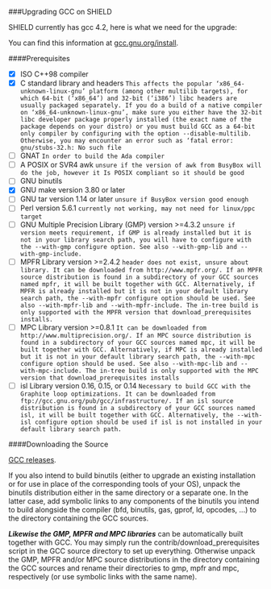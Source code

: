 ###Upgrading GCC on SHIELD

SHIELD currently has gcc 4.2, here is what we need for the upgrade:

You can find this information at [gcc.gnu.org/install](https://gcc.gnu.org/install/).

####Prerequisites
  - [x] ISO C++98 compiler 
  - [x] C standard library and headers 
```This affects the popular ‘x86_64-unknown-linux-gnu’ platform (among other multilib targets), for which 64-bit (‘x86_64’) and 32-bit (‘i386’) libc headers are usually packaged separately. If you do a build of a native compiler on ‘x86_64-unknown-linux-gnu’, make sure you either have the 32-bit libc developer package properly installed (the exact name of the package depends on your distro) or you must build GCC as a 64-bit only compiler by configuring with the option --disable-multilib. Otherwise, you may encounter an error such as ‘fatal error: gnu/stubs-32.h: No such file```
  - [ ] GNAT ```In order to build the Ada compiler```
  - [ ] A POSIX or SVR4 awk ```unsure if the version of awk from BusyBox will do the job, however it Is POSIX compliant so it should be good```
  - [ ] GNU binutils
  - [x] GNU make version 3.80 or later
  - [ ] GNU tar version 1.14 or later ```unsure if BusyBox version good enough```
  - [ ] Perl version 5.6.1 ```currently not working, may not need for linux/ppc target```
  - [ ] GNU Multiple Precision Library (GMP) version >=4.3.2 ```unsure if version meets requirement, if GMP is already installed but it is not in your library search path, you will have to configure with the --with-gmp configure option. See also --with-gmp-lib and --with-gmp-include.```
  - [ ] MPFR Library version >=2.4.2 ```header does not exist, unsure about library. It can be downloaded from http://www.mpfr.org/. If an MPFR source distribution is found in a subdirectory of your GCC sources named mpfr, it will be built together with GCC. Alternatively, if MPFR is already installed but it is not in your default library search path, the --with-mpfr configure option should be used. See also --with-mpfr-lib and --with-mpfr-include. The in-tree build is only supported with the MPFR version that download_prerequisites installs.``` 
  - [ ] MPC Library version >=0.8.1 ```It can be downloaded from http://www.multiprecision.org/. If an MPC source distribution is found in a subdirectory of your GCC sources named mpc, it will be built together with GCC. Alternatively, if MPC is already installed but it is not in your default library search path, the --with-mpc configure option should be used. See also --with-mpc-lib and --with-mpc-include. The in-tree build is only supported with the MPC version that download_prerequisites installs```
  - [ ] isl Library version 0.16, 0.15, or 0.14 ```Necessary to build GCC with the Graphite loop optimizations. It can be downloaded from ftp://gcc.gnu.org/pub/gcc/infrastructure/. If an isl source distribution is found in a subdirectory of your GCC sources named isl, it will be built together with GCC. Alternatively, the --with-isl configure option should be used if isl is not installed in your default library search path.```

####Downloading the Source

[GCC releases](https://gcc.gnu.org/releases.html).  

If you also intend to build binutils (either to upgrade an existing installation or for use in place of the corresponding tools of your OS), unpack the binutils distribution either in the same directory or a separate one. In the latter case, add symbolic links to any components of the binutils you intend to build alongside the compiler (bfd, binutils, gas, gprof, ld, opcodes, ...) to the directory containing the GCC sources.

***Likewise the GMP, MPFR and MPC libraries*** can be automatically built together with GCC. You may simply run the contrib/download_prerequisites script in the GCC source directory to set up everything. Otherwise unpack the GMP, MPFR and/or MPC source distributions in the directory containing the GCC sources and rename their directories to gmp, mpfr and mpc, respectively (or use symbolic links with the same name).
